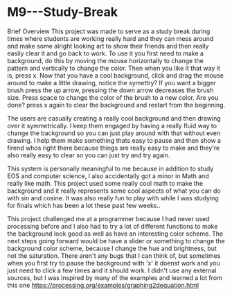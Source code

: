 # M9---Study-Break

Brief Overview
This project was made to serve as a study break during times where students are working really hard and they can mess around and make some alright looking art to show their friends and then really easily clear it and go back to work.
To use it you first need to make a background, do this by moving the mouse horizontally to change the pattern and vertically to change the color. Then when you like it that way it is, press x. Now that you have a cool background, click and drag the mouse around to make a little drawing, notice the symettry? If you want a bigger brush press the up arrow, pressing the down arrow decreases the brush size. Press space to change the color of the brush to a new color. Are you done? press x again to clear the background and restart from the beginning.

The users are casually creating a really cool background and then drawing over it symmetrically. I keep them engaged by having a really fluid way to change the background so you can just play around with that without even drawing. I help them make something thats easy to pause and then show a firend whos right there because things are really easy to make and they're also really easy to clear so you can just try and try again.

This system is personally meaningful to me because in addition to study EOS and computer science, I also accidentally got a minor in Math and really like math. This project used some really cool math to make the background and it really represents some cool aspects of what you can do with sin and cosine. It was also really fun to play with while I was studying for finals which has been a lot these past few weeks..

This project challenged me at a programmer because I had never used processing before and I also had to try a lot of different functions to make the background look good as well as have an interesting color scheme. The next steps going forward would be have a slider or something to change the background color scheme, because I change the hue and brightness, but not the saturation. 
There aren't any bugs that I can think of, but sometimes when you first try to pause the background with 'x' it doenst work and you just need to click a few times and it should work.
  I didn't use any external sources, but I was inspired by many of the examples and learned a lot from this one https://processing.org/examples/graphing2dequation.html
